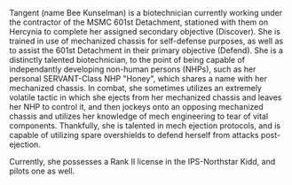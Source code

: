 Tangent (name Bee Kunselman) is a biotechnician currently working under the contractor of the MSMC 601st Detachment, stationed with them on Hercynia to complete her assigned secondary objective (Discover). She is trained in use of mechanized chassis for self-defense purposes, as well as to assist the 601st Detachment in their primary objective (Defend). She is a distinctly talented biotechnician, to the point of being capable of independantly developing non-human persons (NHPs), such as her personal SERVANT-Class NHP "Honey", which shares a name with her mechanized chassis. In combat, she sometimes utilizes an extremely volatile tactic in which she ejects from her mechanized chassis and leaves her NHP to control it, and then jockeys onto an opposing mechanized chassis and utilizes her knowledge of mech engineering to tear of vital components. Thankfully, she is talented in mech ejection protocols, and is capable of utilizing spare overshields to defend herself from attacks post-ejection.

Currently, she possesses a Rank II license in the IPS-Northstar Kidd, and pilots one as well.
